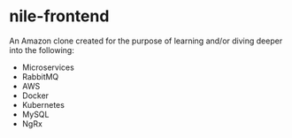 # nile-frontend

An Amazon clone created for the purpose of learning and/or diving deeper into the following:
- Microservices
- RabbitMQ
- AWS
- Docker
- Kubernetes
- MySQL
- NgRx

